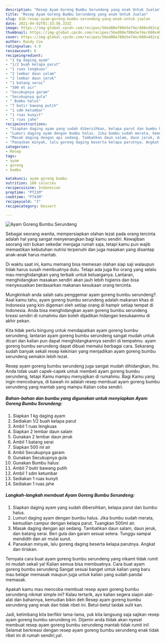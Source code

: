 ```yaml
---
description: "Resep Ayam Goreng Bumbu Serundeng yang enak Untuk Jualan"
title: "Resep Ayam Goreng Bumbu Serundeng yang enak Untuk Jualan"
slug: 616-resep-ayam-goreng-bumbu-serundeng-yang-enak-untuk-jualan
date: 2021-04-02T01:33:56.333Z
image: https://img-global.cpcdn.com/recipes/56ed08e788e5e74e/680x482cq70/ayam-goreng-bumbu-serundeng-foto-resep-utama.jpg
thumbnail: https://img-global.cpcdn.com/recipes/56ed08e788e5e74e/680x482cq70/ayam-goreng-bumbu-serundeng-foto-resep-utama.jpg
cover: https://img-global.cpcdn.com/recipes/56ed08e788e5e74e/680x482cq70/ayam-goreng-bumbu-serundeng-foto-resep-utama.jpg
author: Randy Cox
ratingvalue: 4.9
reviewcount: 6
recipeingredient:
- "1 kg daging ayam"
- "1/2 buah kelapa parut"
- "1 ruas lengkuas"
- "2 lembar daun salam"
- "2 lembar daun jeruk"
- "1 batang serai"
- "500 ml air"
- "Secukupnya garam"
- "Secukupnya gula"
- " Bumbu halus"
- "7 butir bawang putih"
- "1 sdm ketumbar"
- "1 ruas kunyit"
- "1 ruas jahe"
recipeinstructions:
- "Siapkan daging ayam yang sudah dibersihkan, kelapa parut dan bumbu halus."
- "Lumuri daging ayam dengan bumbu halus. Jika bumbu sudah merata, kemudian campur dengan kelapa parut. Tuangkan 500ml air."
- "Masak daging dengan api sedang. Tambahkan daun salam, daun jeruk, dan batang serai. Beri gula dan garam sesuai selera. Tunggu sampai mendidih dan air mulai surut."
- "Panaskan minyak, lalu goreng daging beserta kelapa parutnya. Angkat dan tiriskan."
categories:
- Resep
tags:
- ayam
- goreng
- bumbu

katakunci: ayam goreng bumbu 
nutrition: 168 calories
recipecuisine: Indonesian
preptime: "PT21M"
cooktime: "PT43M"
recipeyield: "3"
recipecategory: Dessert

---
```



![Ayam Goreng Bumbu Serundeng](https://img-global.cpcdn.com/recipes/56ed08e788e5e74e/680x482cq70/ayam-goreng-bumbu-serundeng-foto-resep-utama.jpg)

Sebagai seorang wanita, mempersiapkan olahan lezat pada orang tercinta adalah hal yang sangat menyenangkan bagi kamu sendiri. Kewajiban seorang istri bukan sekedar menjaga rumah saja, tetapi kamu pun wajib memastikan kebutuhan nutrisi terpenuhi dan juga masakan yang disantap anak-anak harus mantab.

Di waktu  saat ini, kamu memang bisa memesan olahan siap saji walaupun tidak harus susah membuatnya dulu. Tetapi ada juga lho orang yang selalu mau menghidangkan yang terbaik untuk keluarganya. Lantaran, menghidangkan masakan sendiri akan jauh lebih higienis dan bisa menyesuaikan berdasarkan makanan kesukaan orang tercinta. 



Mungkinkah anda salah satu penggemar ayam goreng bumbu serundeng?. Asal kamu tahu, ayam goreng bumbu serundeng adalah makanan khas di Indonesia yang kini digemari oleh setiap orang di hampir setiap tempat di Indonesia. Anda bisa menghidangkan ayam goreng bumbu serundeng kreasi sendiri di rumahmu dan boleh dijadikan hidangan kesukaanmu di akhir pekan.

Kita tidak perlu bingung untuk mendapatkan ayam goreng bumbu serundeng, lantaran ayam goreng bumbu serundeng sangat mudah untuk dicari dan kalian pun dapat menghidangkannya sendiri di tempatmu. ayam goreng bumbu serundeng dapat dibuat memalui berbagai cara. Sekarang sudah banyak sekali resep kekinian yang menjadikan ayam goreng bumbu serundeng semakin lebih lezat.

Resep ayam goreng bumbu serundeng juga sangat mudah dihidangkan, lho. Anda tidak usah capek-capek untuk membeli ayam goreng bumbu serundeng, tetapi Kamu mampu menyajikan di rumahmu. Bagi Kamu yang ingin mencobanya, di bawah ini adalah resep membuat ayam goreng bumbu serundeng yang mantab yang mampu Kalian coba sendiri.

<!--inarticleads1-->

##### Bahan-bahan dan bumbu yang digunakan untuk menyiapkan Ayam Goreng Bumbu Serundeng:

1. Siapkan 1 kg daging ayam
1. Sediakan 1/2 buah kelapa parut
1. Ambil 1 ruas lengkuas
1. Siapkan 2 lembar daun salam
1. Gunakan 2 lembar daun jeruk
1. Ambil 1 batang serai
1. Siapkan 500 ml air
1. Ambil Secukupnya garam
1. Gunakan Secukupnya gula
1. Gunakan  Bumbu halus:
1. Ambil 7 butir bawang putih
1. Ambil 1 sdm ketumbar
1. Sediakan 1 ruas kunyit
1. Sediakan 1 ruas jahe




<!--inarticleads2-->

##### Langkah-langkah membuat Ayam Goreng Bumbu Serundeng:

1. Siapkan daging ayam yang sudah dibersihkan, kelapa parut dan bumbu halus.
1. Lumuri daging ayam dengan bumbu halus. Jika bumbu sudah merata, kemudian campur dengan kelapa parut. Tuangkan 500ml air.
1. Masak daging dengan api sedang. Tambahkan daun salam, daun jeruk, dan batang serai. Beri gula dan garam sesuai selera. Tunggu sampai mendidih dan air mulai surut.
1. Panaskan minyak, lalu goreng daging beserta kelapa parutnya. Angkat dan tiriskan.




Ternyata cara buat ayam goreng bumbu serundeng yang nikamt tidak rumit ini mudah sekali ya! Kalian semua bisa membuatnya. Cara buat ayam goreng bumbu serundeng Sangat sesuai banget untuk kalian yang baru mau belajar memasak maupun juga untuk kalian yang sudah pandai memasak.

Apakah kamu mau mencoba membuat resep ayam goreng bumbu serundeng nikmat simple ini? Kalau tertarik, ayo kalian segera siapin alat-alat dan bahannya, kemudian bikin deh Resep ayam goreng bumbu serundeng yang enak dan tidak ribet ini. Betul-betul taidak sulit kan. 

Jadi, ketimbang kita berfikir lama-lama, yuk kita langsung saja sajikan resep ayam goreng bumbu serundeng ini. Dijamin anda tiidak akan nyesel membuat resep ayam goreng bumbu serundeng mantab tidak rumit ini! Selamat berkreasi dengan resep ayam goreng bumbu serundeng enak tidak ribet ini di rumah sendiri,ya!.

